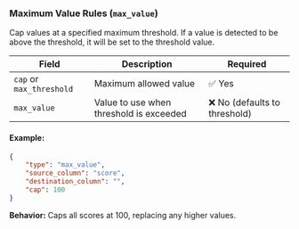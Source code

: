 ### Maximum Value Rules (`max_value`)

Cap values at a specified maximum threshold. If a value is detected to be above the threshold, it will be set to the threshold value.

| Field | Description | Required |
|--------|------------|----------|
| `cap` or `max_threshold` | Maximum allowed value | ✅ Yes |
| `max_value` | Value to use when threshold is exceeded | ❌ No (defaults to threshold) |

#### Example:
```json
{
    "type": "max_value",
    "source_column": "score",
    "destination_column": "",
    "cap": 100
}
```
**Behavior:** Caps all scores at 100, replacing any higher values.
